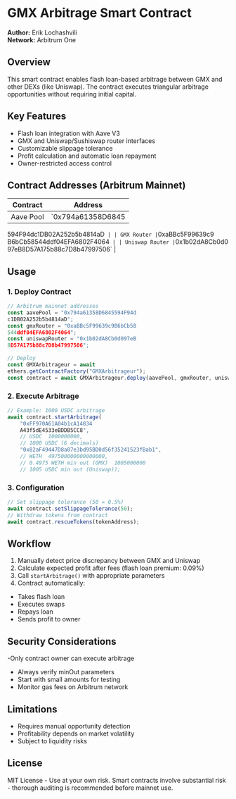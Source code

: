 # GMX Arbitrage Smart Contract
**Author:** Erik Lochashvili  
**Network:** Arbitrum One  
## Overview
This smart contract enables flash loan-based 
arbitrage between GMX and other DEXs (like 
Uniswap). The contract executes triangular 
arbitrage opportunities without requiring initial 
capital.

## Key Features
- Flash loan integration with Aave V3
- GMX and Uniswap/Sushiswap router interfaces
- Customizable slippage tolerance
- Profit calculation and automatic loan repayment
- Owner-restricted access control

## Contract Addresses (Arbitrum Mainnet)
| Contract | Address |
|----------|---------|
| Aave Pool | `0x794a61358D6845
594F94dc1DB02A252b5b4814aD` 
|
| GMX Router | `0xaBBc5F99639c9
B6bCb58544ddf04EFA6802F4064` 
|
| Uniswap Router | `0x1b02dA8Cb0d0
97eB8D57A175b88c7D8b47997506` 
|

## Usage
### 1. Deploy Contract
```javascript
// Arbitrum mainnet addresses
const aavePool = "0x794a61358D6845594F94d
c1DB02A252b5b4814aD";
const gmxRouter = "0xaBBc5F99639c9B6bCb58
544ddf04EFA6802F4064";
const uniswapRouter = "0x1b02dA8Cb0d097eB
8D57A175b88c7D8b47997506";

// Deploy
const GMXArbitrageur = await 
ethers.getContractFactory("GMXArbitrageur");
const contract = await GMXArbitrageur.deploy(aavePool, gmxRouter, uniswapRouter);
```

### 2. Execute Arbitrage
```javascript
// Example: 1000 USDC arbitrage
await contract.startArbitrage(
    "0xFF970A61A04b1cA14834
    A43f5dE4533eBDDB5CC8", 
    // USDC  1000000000, 
    // 1000 USDC (6 decimals) 
    "0x82aF49447D8a07e3bd95BD0d56f35241523fBab1", 
    // WETH  497500000000000000, 
    // 0.4975 WETH min out (GMX)  1005000000 
    // 1005 USDC min out (Uniswap));
```

### 3. Configuration
```javascript
// Set slippage tolerance (50 = 0.5%)
await contract.setSlippageTolerance(50);
// Withdraw tokens from contract
await contract.rescueTokens(tokenAddress);
```

## Workflow
1. Manually detect price discrepancy between 
GMX and Uniswap
2. Calculate expected profit after fees (flash loan 
premium: 0.09%)
3. Call `startArbitrage()` with appropriate 
parameters
4. Contract automatically:
- Takes flash loan  
- Executes swaps   
- Repays loan   
- Sends profit to owner

## Security Considerations
-Only contract owner can execute arbitrage
- Always verify minOut parameters
- Start with small amounts for testing
- Monitor gas fees on Arbitrum network

## Limitations
- Requires manual opportunity detection
- Profitability depends on market volatility
- Subject to liquidity risks

## License
MIT License - Use at your own risk. Smart 
contracts involve substantial risk - thorough 
auditing is recommended before mainnet use.